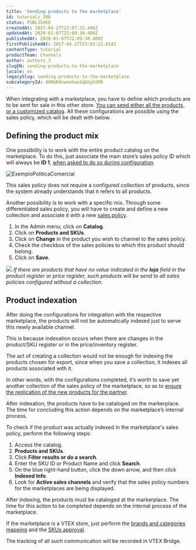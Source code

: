 ```yaml
---
title: 'Sending products to the marketplace'
id: tutorials_388
status: PUBLISHED
createdAt: 2017-04-27T22:07:33.486Z
updatedAt: 2020-01-07T22:09:30.400Z
publishedAt: 2020-01-07T22:09:30.400Z
firstPublishedAt: 2017-04-27T23:03:22.814Z
contentType: tutorial
productTeam: Channels
author: authors_3
slugEN: sending-products-to-the-marketplace
locale: en
legacySlug: sending-products-to-the-marketplace
subcategoryId: 4HBbKdnwneGew2qGGykSM8
---
```


When integrating with a marketplace, you have to define which products are to be sent for sale in this other store. [You can send either all the products, or a customized catalog](/en/tutorial/configuring-a-marketplace-sales-policy/). All these configurations are possible using the sales policy, which will be dealt with below.

## Defining the product mix

One possibility is to work with the entire product catalog on the marketplace. To do this, just associate the main store’s sales policy ID which will always be **ID 1**, [when asked to do so during configuration](/en/tutorial/integrating-with-marketplace/).

![ExemploPoliticaComercial](https://images.contentful.com/alneenqid6w5/37CzxbrZ9KciYm4G2gK0MK/54a58d8fa3a53dcf310caa2769e53174/ExemploPoliticaComercial.png)

This sales policy does not require a configured collection of products, since the system already understands that it refers to all products.

Another possibility is to work with a specific mix. Through some differentiated sales policy, you will have to create and define a new collection and associate it with a new [sales policy](/en/tutorial/configuring-a-marketplace-sales-policy/).

1. In the Admin menu, click on **Catalog**.
2. Click on **Products and SKUs**.
3. Click on **Change** in the product you wish to channel to the sales policy.
4. Check the checkbox of the sales policies to which this product should belong.
5. Click on **Save**.

![](//images.contentful.com/alneenqid6w5/2Fp2Y3qFF6SCwQaQI2iEiC/fae0654d1685f1f625794180044ae6a6/loja-cadastro-produto.gif)
_If there are products that have no value indicated in the **loja** field in the product register or price register, such products will be send to all sales policies configured without a collection._

## Product indexation

After doing the configurations for integration with the respective marketplace, the products will not be automatically indexed just to serve this newly available channel.

This is because indexation occurs when there are changes in the product/SKU register or in the price/inventory register.

The act of creating a collection would not be enough for indexing the products chosen for export, since when you save a collection, it indexes all products associated with it.

In other words, with the configurations completed, it’s worth to save yet another collection of the sales policy of the marketplace, so as to [ensure the replication of the new products for the partner](/en/tutorial/understanding-how-indexation-works).

After indexation, the products have to be cataloged on the markerplace. The time for concluding this action depends on the marketplace’s internal process.

To check if the product was actually indexed in the marketplace's sales policy, perform the following steps:

1. Access the catalog.
2. __Products and SKUs__.
3. Click __Filter results or do a search__.
4. Enter the SKU ID or Product Name and click __Search__.
5. On the blue right-hand button, click the down arrow, and then click __Indexed Info__.
6. Look for __Active sales channels__ and verify that the sales policy numbers for the marketplaces are being displayed.

After indexing, the products must be cataloged at the markerplace. The time for this action to be completed depends on the internal process of the marketplace.

If the marketplace is a VTEX store, just perform the [brands and categories mapping](/en/tutorial/mapping-categories-and-brands-for-the-marketplace/) and the [SKUs approval](/en/tutorial/approving-suggestions-for-skus/).

The tracking of all such communication will be recorded in VTEX Bridge.
